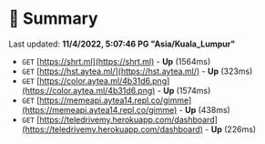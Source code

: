 # 📖 Summary
Last updated: **11/4/2022, 5:07:46 PG "Asia/Kuala_Lumpur"**

- `GET` [https://shrt.ml](https://shrt.ml) - **Up** (1564ms)
- `GET` [https://hst.aytea.ml/](https://hst.aytea.ml/) - **Up** (323ms)
- `GET` [https://color.aytea.ml/4b31d6.png](https://color.aytea.ml/4b31d6.png) - **Up** (1574ms)
- `GET` [https://memeapi.aytea14.repl.co/gimme](https://memeapi.aytea14.repl.co/gimme) - **Up** (438ms)
- `GET` [https://teledrivemy.herokuapp.com/dashboard](https://teledrivemy.herokuapp.com/dashboard) - **Up** (226ms)
